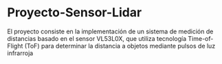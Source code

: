 # Proyecto-Sensor-Lidar
El proyecto consiste en la implementación de un sistema de medición de distancias basado en el sensor VL53L0X, que utiliza tecnología Time-of-Flight (ToF) para determinar la distancia a objetos mediante pulsos de luz infrarroja
